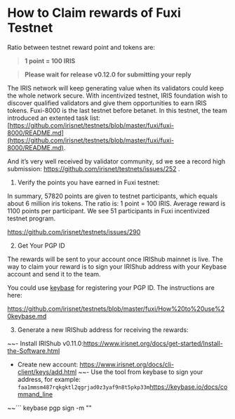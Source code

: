 # How to Claim rewards of Fuxi Testnet



Ratio between testnet reward point and tokens are:

> **1 point = 100 IRIS**

> **Please wait for release v0.12.0 for submitting your reply**

The IRIS network will keep generating value when its validators could keep the whole network secure. With incentivized testnet, IRIS foundation wish to discover qualified validators and give them opportunities to earn IRIS tokens. Fuxi-8000 is the last testnet before betanet. In this testnet, the team introduced an extented task list:[https://github.com/irisnet/testnets/blob/master/fuxi/fuxi-8000/README.md](https://github.com/irisnet/testnets/blob/master/fuxi/fuxi-8000/README.md).

And it’s very well received by validator community, sd we see a record high submission: https://github.com/irisnet/testnets/issues/252 .

1. Verify the points you have earned in Fuxi testnet:

In summary, 57820 points are given to testnet participants, which equals about 6 million iris tokens. The ratio is: 1 point = 100 IRIS. Average reward is 1100 points per participant. We see 51 participants in Fuxi incentivized testnet program.

<https://github.com/irisnet/testnets/issues/290>

2. Get Your PGP ID

The rewards will be sent to your account once IRIShub mainnet is live. The way to claim your reward is to sign your IRIShub address with your Keybase account and send it to the team.

You could use [keybase](http://keybase.io/) for registering your PGP ID. The instructions are here:

<https://github.com/irisnet/testnets/blob/master/fuxi/How%20to%20use%20keybase.md>

3. Generate a new IRIShub address for receiving the rewards:

~~- Install IRIShub v0.11.0:<https://www.irisnet.org/docs/get-started/Install-the-Software.html>
- Create new account: <https://www.irisnet.org/docs/cli-client/keys/add.html>
~~- Use the tool from keybase to sign your address, for example: `faa1mmsm487rqkgktl2qgrjad0z3yaf9n8t5pkp33m`<https://keybase.io/docs/command_line>

~~```
keybase pgp sign -m "<your-address>"
```You could also use in-browser signing from <https://keybase.io/sign> to do this step.4. Fill this form with your signed message <https://goo.gl/forms/j8jP6Gc6zDVXMYkE3>5. Verify your balance in genesis file which will be published at Feb.13~~
